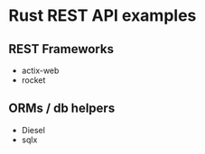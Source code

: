 # Rust REST API examples

## REST Frameworks

- actix-web
- rocket

## ORMs / db helpers

- Diesel
- sqlx
